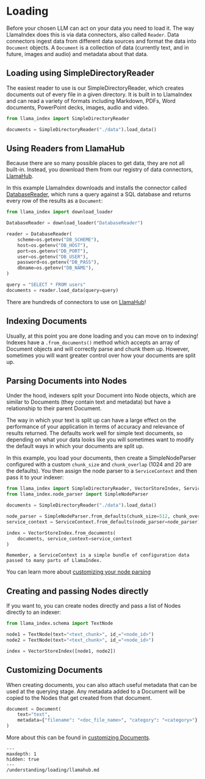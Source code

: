 # Loading

Before your chosen LLM can act on your data you need to load it. The way LlamaIndex does this is via data connectors, also called `Reader`. Data connectors ingest data from different data sources and format the data into `Document` objects. A `Document` is a collection of data (currently text, and in future, images and audio) and metadata about that data.

## Loading using SimpleDirectoryReader

The easiest reader to use is our SimpleDirectoryReader, which creates documents out of every file in a given directory. It is built in to LlamaIndex and can read a variety of formats including Markdown, PDFs, Word documents, PowerPoint decks, images, audio and video.

```python
from llama_index import SimpleDirectoryReader

documents = SimpleDirectoryReader("./data").load_data()
```

## Using Readers from LlamaHub

Because there are so many possible places to get data, they are not all built-in. Instead, you download them from our registry of data connectors, [LlamaHub](/understanding/loading/llamahub.md).

In this example LlamaIndex downloads and installs the connector called [DatabaseReader](https://llamahub.ai/l/database), which runs a query against a SQL database and returns every row of the results as a `Document`:

```python
from llama_index import download_loader

DatabaseReader = download_loader("DatabaseReader")

reader = DatabaseReader(
    scheme=os.getenv("DB_SCHEME"),
    host=os.getenv("DB_HOST"),
    port=os.getenv("DB_PORT"),
    user=os.getenv("DB_USER"),
    password=os.getenv("DB_PASS"),
    dbname=os.getenv("DB_NAME"),
)

query = "SELECT * FROM users"
documents = reader.load_data(query=query)
```

There are hundreds of connectors to use on [LlamaHub](https://llamahub.ai)!

## Indexing Documents

Usually, at this point you are done loading and you can move on to indexing! Indexes have a `.from_documents()` method which accepts an array of Document objects and will correctly parse and chunk them up. However, sometimes you will want greater control over how your documents are split up.

## Parsing Documents into Nodes

Under the hood, indexers split your Document into Node objects, which are similar to Documents (they contain text and metadata) but have a relationship to their parent Document.

The way in which your text is split up can have a large effect on the performance of your application in terms of accuracy and relevance of results returned. The defaults work well for simple text documents, so depending on what your data looks like you will sometimes want to modify the default ways in which your documents are split up.

In this example, you load your documents, then create a SimpleNodeParser configured with a custom `chunk_size` and `chunk_overlap` (1024 and 20 are the defaults). You then assign the node parser to a `ServiceContext` and then pass it to your indexer:

```python
from llama_index import SimpleDirectoryReader, VectorStoreIndex, ServiceContext
from llama_index.node_parser import SimpleNodeParser

documents = SimpleDirectoryReader("./data").load_data()

node_parser = SimpleNodeParser.from_defaults(chunk_size=512, chunk_overlap=10)
service_context = ServiceContext.from_defaults(node_parser=node_parser)

index = VectorStoreIndex.from_documents(
    documents, service_context=service_context
)
```

```{tip}
Remember, a ServiceContext is a simple bundle of configuration data passed to many parts of LlamaIndex.
```

You can learn more about [customizing your node parsing](/module_guides/loading/node_parsers/root.md)

## Creating and passing Nodes directly

If you want to, you can create nodes directly and pass a list of Nodes directly to an indexer:

```python
from llama_index.schema import TextNode

node1 = TextNode(text="<text_chunk>", id_="<node_id>")
node2 = TextNode(text="<text_chunk>", id_="<node_id>")

index = VectorStoreIndex([node1, node2])
```

## Customizing Documents

When creating documents, you can also attach useful metadata that can be used at the querying stage. Any metadata added to a Document will be copied to the Nodes that get created from that document.

```python
document = Document(
    text="text",
    metadata={"filename": "<doc_file_name>", "category": "<category>"},
)
```

More about this can be found in [customizing Documents](/module_guides/loading/documents_and_nodes/usage_documents.md).

```{toctree}
---
maxdepth: 1
hidden: true
---
/understanding/loading/llamahub.md
```
